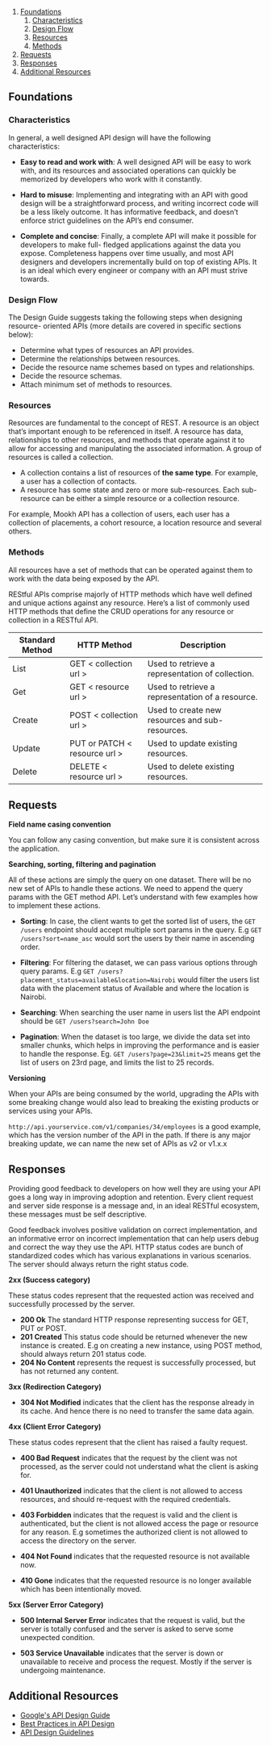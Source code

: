 1. [Foundations](#foundations)
    1. [Characteristics](#characteristics)
    1. [Design Flow](#design-flow)
    1. [Resources](#resources)
    1. [Methods](#methods)
1. [Requests](#requests)
1. [Responses](#responses)
1. [Additional Resources](#additional-resources)

## Foundations

### Characteristics
In general, a well designed API design will have the following characteristics:

- **Easy to read and work with**: A well designed API will be easy to work with, and its resources and associated operations can quickly be memorized by developers who work with it constantly.

- **Hard to misuse**: Implementing and integrating with an API with good design will be a straightforward process, and writing incorrect code will be a less likely outcome. It has informative feedback, and doesn’t enforce strict guidelines on the API’s end consumer.

- **Complete and concise**: Finally, a complete API will make it possible for developers to make full- fledged applications against the data you expose. Completeness happens over time usually, and most API designers and developers incrementally build on top of existing APIs. It is an ideal which every engineer or company with an API must strive towards.

### Design Flow
The Design Guide suggests taking the following steps when designing resource- oriented APIs (more details are covered in specific sections below):

- Determine what types of resources an API provides.
- Determine the relationships between resources.
- Decide the resource name schemes based on types and relationships.
- Decide the resource schemas.
- Attach minimum set of methods to resources.

### Resources
Resources are fundamental to the concept of REST. A resource is an object that’s important enough to be referenced in itself. A resource has data, relationships to other resources, and methods that operate against it to allow for accessing and manipulating the associated information. A group of resources is called a collection.

- A collection contains a list of resources of **the same type**. For example, a user has a collection of contacts.
- A resource has some state and zero or more sub-resources. Each sub-resource can be either a simple resource or a collection resource.

For example, Mookh API has a collection of users, each user has a collection of placements, a cohort resource, a location resource and several others.

### Methods
All resources have a set of methods that can be operated against them to work with the data being exposed by the API.

REStful APIs comprise majorly of HTTP methods which have well defined and unique actions against any resource. Here’s a list of commonly used HTTP methods that define the CRUD operations for any resource or collection in a  RESTful API.

Standard Method | HTTP Method | Description
--------------- | ----------- | -----------
List | GET < collection url > | Used to retrieve a representation of  collection.
Get | GET < resource url > | Used to retrieve a representation of a resource.
Create | POST < collection url > | Used to create new resources and sub-resources.
Update | PUT or PATCH < resource url > | Used to update existing resources.
Delete | DELETE < resource url > | Used to delete existing resources.

## Requests

**Field name casing convention**

You can follow any casing convention, but make sure it is consistent across the application.

**Searching, sorting, filtering and pagination**

All of these actions are simply the query on one dataset. There will be no new set of APIs to handle these actions. We need to append the query params with the GET method API. Let’s understand with few examples how to implement these actions.

- **Sorting**: In case, the client wants to get the sorted list of users, the `GET /users` endpoint should accept multiple sort params in the query. E.g `GET /users?sort=name_asc` would sort the users by their name in ascending order.

- **Filtering**: For filtering the dataset, we can pass various options through query params.
E.g `GET /users?placement_status=available&location=Nairobi` would filter the users list data with the placement status of Available and where the location is Nairobi.

- **Searching**: When searching the user name in users list the API endpoint should be `GET /users?search=John Doe`

- **Pagination**: When the dataset is too large, we divide the data set into smaller chunks, which helps in improving the performance and is easier to handle the response. Eg. `GET /users?page=23&limit=25` means get the list of users on 23rd page, and limits the list to 25 records.

**Versioning**

When your APIs are being consumed by the world, upgrading the APIs with some breaking change would also lead to breaking the existing products or services using your APIs.

`http://api.yourservice.com/v1/companies/34/employees` is a good example, which has the version number of the API in the path. If there is any major breaking update, we can name the new set of APIs as v2 or v1.x.x

## Responses

Providing good feedback to developers on how well they are using your API goes a long way in improving adoption and retention.  Every client request and server side response is a message and, in an ideal RESTful ecosystem, these messages must be self descriptive.

Good feedback involves positive validation on correct implementation, and an informative error on incorrect implementation that can help users debug and correct the way they use the API.  HTTP status codes are bunch of standardized codes which has various explanations in various scenarios. The server should always return the right status code.

**2xx (Success category)**

These status codes represent that the requested action was received and successfully processed by the server.

- **200 Ok** The standard HTTP response representing success for GET, PUT or POST.
- **201 Created** This status code should be returned whenever the new instance is created. E.g on creating a new instance, using POST method, should always return 201 status code.
- **204 No Content** represents the request is successfully processed, but has not returned any content.

**3xx (Redirection Category)**

- **304 Not Modified** indicates that the client has the response already in its cache. And hence there is no need to transfer the same data again.

**4xx (Client Error Category)**

These status codes represent that the client has raised a faulty request.

- **400 Bad Request** indicates that the request by the client was not processed, as the server could not understand what the client is asking for.

- **401 Unauthorized** indicates that the client is not allowed to access resources, and should re-request with the required credentials.

- **403 Forbidden** indicates that the request is valid and the client is authenticated, but the client is not allowed access the page or resource for any reason. E.g sometimes the authorized client is not allowed to access the directory on the server.

- **404 Not Found** indicates that the requested resource is not available now.

- **410 Gone** indicates that the requested resource is no longer available which has been intentionally moved.

**5xx (Server Error Category)**

- **500 Internal Server Error** indicates that the request is valid, but the server is totally confused and the server is asked to serve some unexpected condition.

- **503 Service Unavailable** indicates that the server is down or unavailable to receive and process the request. Mostly if the server is undergoing maintenance.

## Additional Resources
- [Google's API Design Guide](https://cloud.google.com/apis/design/)
- [Best Practices in API Design](https://swaggerhub.com/blog/api-design/api-design-best-practices/)
- [API Design Guidelines](https://hackernoon.com/restful-api-designing-guidelines-the-best-practices-60e1d954e7c9)
